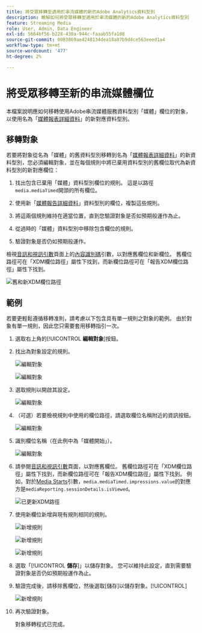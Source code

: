 ```yaml
---
title: 將受眾移轉至適用於串流媒體的新的Adobe Analytics資料型別
description: 瞭解如何將受眾移轉至適用於串流媒體的新的Adobe Analytics資料型別
feature: Streaming Media
role: User, Admin, Data Engineer
exl-id: 5664bf56-b228-430a-944c-faaab55fa108
source-git-commit: 0083869ae4248134dea18a87b9d4ce563eeed1a4
workflow-type: tm+mt
source-wordcount: '477'
ht-degree: 2%

---
```


# 將受眾移轉至新的串流媒體欄位

本檔案說明應如何移轉使用Adobe串流媒體服務資料型別「媒體」欄位的對象，以使用名為「[媒體報表詳細資料](https://experienceleague.adobe.com/en/docs/experience-platform/xdm/data-types/media-reporting-details)」的新對應資料型別。

## 移轉對象

若要將對象從名為「媒體」的舊資料型別移轉到名為「[媒體報表詳細資料](https://experienceleague.adobe.com/en/docs/experience-platform/xdm/data-types/media-reporting-details)」的新資料型別，您必須編輯對象，並在每個規則中將已棄用資料型別的舊欄位取代為新資料型別的新對應欄位：

1. 找出包含已棄用「媒體」資料型別欄位的規則。 這是以路徑`media.mediaTimed`開頭的所有欄位。

1. 使用新「[媒體報告詳細資料](https://experienceleague.adobe.com/en/docs/experience-platform/xdm/data-types/media-reporting-details)」資料型別的欄位，複製這些規則。

1. 將這兩個規則維持在適當位置，直到您驗證對象是否如預期般運作為止。

1. 從過時的「媒體」資料型別中移除包含欄位的規則。

1. 驗證對象是否仍如預期般運作。

檢視[音訊和視訊引數](https://experienceleague.adobe.com/en/docs/media-analytics/using/implementation/variables/audio-video-parameters#content-id)頁面上的[內容識別碼](https://experienceleague.adobe.com/zh-hant/docs/media-analytics/using/implementation/variables/audio-video-parameters)引數，以對應舊欄位和新欄位。 舊欄位路徑可在「XDM欄位路徑」屬性下找到，而新欄位路徑可在「報告XDM欄位路徑」屬性下找到。

![舊和新XDM欄位路徑](assets/field-paths-updated.jpeg)

## 範例

若要更輕鬆遵循移轉准則，請考慮以下包含具有單一規則之對象的範例。 由於對象有單一規則，因此您只需要套用移轉指引一次。

1. 選取右上角的&#x200B;[!UICONTROL **編輯對象**]&#x200B;按鈕。

1. 找出為對象設定的規則。

   ![編輯對象](assets/audience-edit.jpeg)

   ![編輯對象](assets/audience-edit2.jpeg)

1. 選取規則以開啟其設定。

   ![編輯對象](assets/audience-edit3.jpeg)

1. （可選）若要檢視規則中使用的欄位路徑，請選取欄位名稱附近的資訊按鈕。

   ![編輯對象](assets/audience-edit4.jpeg)

1. 識別欄位名稱（在此例中為「媒體開始」）。

   ![編輯對象](assets/audience-edit5.jpeg)

1. 請參閱[音訊和視訊引數](https://experienceleague.adobe.com/zh-hant/docs/media-analytics/using/implementation/variables/audio-video-parameters)頁面，以對應舊欄位。 舊欄位路徑可在「XDM欄位路徑」屬性下找到，而新欄位路徑可在「報告XDM欄位路徑」屬性下找到。 例如，對於[Media Starts](https://experienceleague.adobe.com/en/docs/media-analytics/using/implementation/variables/audio-video-parameters#media-starts)引數，`media.mediaTimed.impressions.value`的對應方是`mediaReporting.sessionDetails.isViewed`。

   ![已更新XDM路徑](assets/updated-xdm-path.jpeg)

1. 使用新欄位新增與現有規則相同的規則。

   ![新增規則](assets/add-rule.jpeg)

   ![新增規則](assets/add-rule2.jpeg)

   ![新增規則](assets/add-rule3.jpeg)

1. 選取「[!UICONTROL **儲存**]」以儲存對象。 您可以維持此設定，直到需要驗證對象是否仍如預期般運作為止。

1. 驗證完成後，請移除舊欄位，然後選取[儲存]以儲存對象。[!UICONTROL **&#x200B;**]

   ![新增規則](assets/add-rule4.jpeg)

1. 再次驗證對象。

   對象移轉程式已完成。
